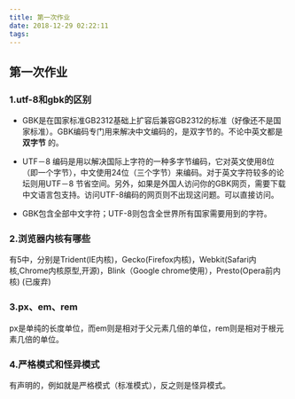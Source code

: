 ```yaml
---
title: 第一次作业
date: 2018-12-29 02:22:11
tags:
---
```


## 第一次作业

### 1.utf-8和gbk的区别
* GBK是在国家标准GB2312基础上扩容后兼容GB2312的标准（好像还不是国家标准）。GBK编码专门用来解决中文编码的，是双字节的。不论中英文都是 **双字节** 的。

* UTF－8 编码是用以解决国际上字符的一种多字节编码，它对英文使用8位（即一个字节），中文使用24位（三个字节）来编码。对于英文字符较多的论坛则用UTF－8 节省空间。另外，如果是外国人访问你的GBK网页，需要下载中文语言包支持。访问UTF-8编码的网页则不出现这问题。可以直接访问。

* GBK包含全部中文字符；UTF-8则包含全世界所有国家需要用到的字符。
### 2.浏览器内核有哪些
有5中，分别是Trident(IE内核)，Gecko(Firefox内核)，Webkit(Safari内核,Chrome内核原型,开源)，Blink（Google chrome使用），Presto(Opera前内核) (已废弃)
### 3.px、em、rem
px是单纯的长度单位，而em则是相对于父元素几倍的单位，rem则是相对于根元素几倍的单位。
### 4.严格模式和怪异模式
有声明的，例如<!doctype html>就是严格模式（标准模式），反之则是怪异模式。